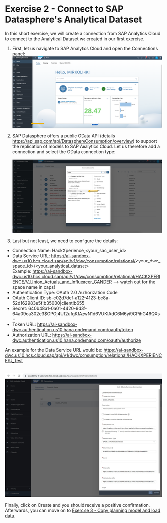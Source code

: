# Exercise 2 - Connect to SAP Datasphere's Analytical Dataset

In this short exercise, we will create a connection from SAP Analytics Cloud to connect to the Analytical Dataset we created in our first exercise.

1. First, let us navigate to SAP Analytics Cloud and open the Connections panel: 
<br>![](/exercises/2_Connect_to_DWC/images/01_Connections.png)

2. SAP Datasphere offers a public OData API (details https://api.sap.com/api/DatasphereConsumption/overview) to support the replication of models to SAP Analytics Cloud. Let us therefore add a connection and select the OData connection type:  
<br>![](/exercises/2_Connect_to_DWC/images/02_OData.png)

3. Last but not least, we need to configure the details:

- Connection Name: HackXperience_<your_sac_user_id>
- Data Service URL: https://ai-sandbox-dwc.us10.hcs.cloud.sap/api/v1/dwc/consumption/relational/<your_dwc_space_id>/<your_analytical_dataset> 
 <br>Example: https://ai-sandbox-dwc.us10.hcs.cloud.sap/api/v1/dwc/consumption/relational/HACKXPERIENCE/V_Union_Actuals_and_Influencer_GANDER --> watch out for the space name in caps!
- Authentication Type: OAuth 2.0 Authorization Code
- OAuth Client ID: sb-c02d7def-a122-4123-bc8a-52d162983e5f!b35000|client!b655
- Secret: 640b48a1-0a01-4420-9d3f-64a09ca302e3$GPOj4Uf2ufgKfAzwN1d6VUKlAdC6M6yi9CPihG46QXs=
- Token URL: https://ai-sandbox-dwc.authentication.us10.hana.ondemand.com/oauth/token 
- Authorization URL: https://ai-sandbox-dwc.authentication.us10.hana.ondemand.com/oauth/authorize

An example for the Data Service URL would be: https://ai-sandbox-dwc.us10.hcs.cloud.sap/api/v1/dwc/consumption/relational/HACKXPERIENCE/U_Test  

<br>![](/exercises/2_Connect_to_DWC/images/03_Configuration.JPG)

Finally, click on Create and you should receive a positive confirmation. Afterwards, you can move on to [Exercise 3 - Copy planning model and load data](/exercises/3_Copy_Model_and_Import_Data/).
